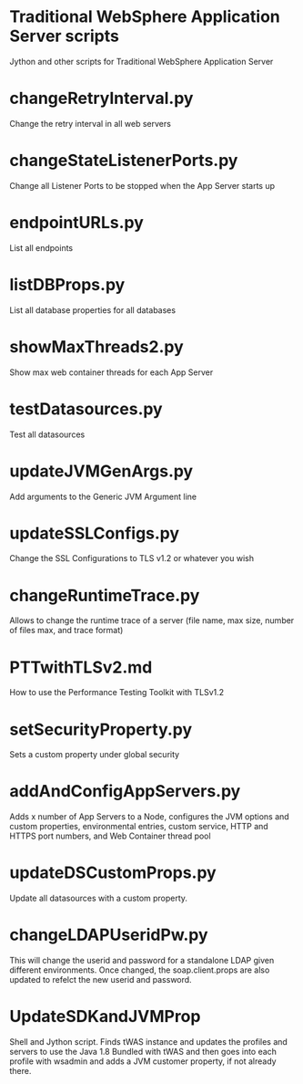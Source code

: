# Traditional WebSphere Application Server scripts
Jython and other scripts for Traditional WebSphere Application Server

# changeRetryInterval.py
Change the retry interval in all web servers 

# changeStateListenerPorts.py
Change all Listener Ports to be stopped when the App Server starts up

# endpointURLs.py 
List all endpoints

# listDBProps.py
List all database properties for all databases

# showMaxThreads2.py
Show max web container threads for each App Server

# testDatasources.py 
Test all datasources

# updateJVMGenArgs.py
Add arguments to the Generic JVM Argument line

# updateSSLConfigs.py
Change the SSL Configurations to TLS v1.2 or whatever you wish

# changeRuntimeTrace.py
Allows to change the runtime trace of a server (file name, max size, number of files max, and trace format)

# PTTwithTLSv2.md
How to use the Performance Testing Toolkit with TLSv1.2

# setSecurityProperty.py
Sets a custom property under global security

# addAndConfigAppServers.py
Adds x number of App Servers to a Node, configures the JVM options and custom properties, environmental entries, custom service, HTTP and HTTPS port numbers, and Web Container thread pool

# updateDSCustomProps.py #
Update all datasources with a custom property.

# changeLDAPUseridPw.py
This will change the userid and password for a standalone LDAP given different environments.  Once changed, the soap.client.props are also updated to refelct the new userid and password.

# UpdateSDKandJVMProp
Shell and Jython script.  Finds tWAS instance and updates the profiles and servers to use the Java 1.8 Bundled with tWAS and then goes into each profile with wsadmin and adds a JVM customer property, if not already there.
